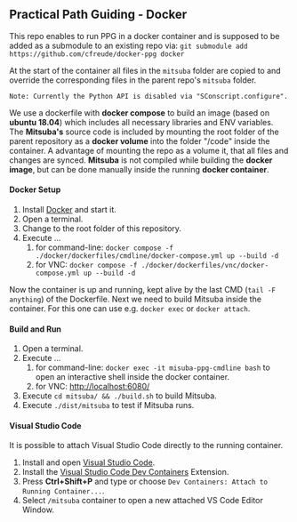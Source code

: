 ## Practical Path Guiding - Docker

This repo enables to run PPG in a docker container and is supposed to be added as a submodule to an existing repo
via: ```git submodule add https://github.com/cfreude/docker-ppg docker```

At the start of the container all files in the ```mitsuba``` folder are copied to and override the corresponding files in the parent repo's ```mitsuba``` folder.

```
Note: Currently the Python API is disabled via "SConscript.configure".
```

We use a dockerfile with **docker compose** to build an image (based on **ubuntu 18.04**) which includes all necessary libraries and ENV variables.
The **Mitsuba's** source code is included by mounting the root folder of the parent repository as a **docker volume** into the folder "/code" inside the container.
A advantage of mounting the repo as a volume it, that all files and changes are synced.
**Mitsuba** is not compiled while building the **docker image**, but can be done manually inside the running **docker container**.

#### Docker Setup
1. Install [Docker](https://docs.docker.com/get-docker/) and start it.
2. Open a terminal.
3. Change to the root folder of this repository.
4. Execute ...
   1. for command-line: ```docker compose -f ./docker/dockerfiles/cmdline/docker-compose.yml up --build -d```
   2. for VNC: ```docker compose -f ./docker/dockerfiles/vnc/docker-compose.yml up --build -d```

Now the container is up and running, kept alive by the last CMD (```tail -F anything```) of the Dockerfile.
Next we need to build Mitsuba inside the container.
For this one can use e.g. ```docker exec``` or ```docker attach```.

#### Build and Run

1. Open a terminal.
2. Execute ...
   1. for command-line: ```docker exec -it misuba-ppg-cmdline bash``` to open an interactive shell inside the docker container.
   1. for VNC: [http://localhost:6080/](http://localhost:6080/)
3. Execute ```cd mitsuba/ && ./build.sh``` to build Mitsuba.
4. Execute ```./dist/mitsuba``` to test if Mitsuba runs.

#### Visual Studio Code

It is possible to attach Visual Studio Code directly to the running container. 

1. Install and open [Visual Studio Code](https://code.visualstudio.com/).
2. Install the [Visual Studio Code Dev Containers](https://marketplace.visualstudio.com/items?itemName=ms-vscode-remote.remote-containers) Extension.
3. Press **Ctrl+Shift+P** and type or choose ```Dev Containers: Attach to Running Container...```.
4. Select ```/mitsuba``` container to open a new attached VS Code Editor Window.